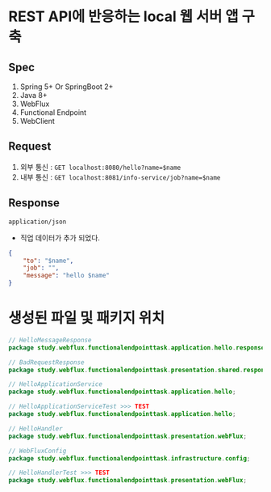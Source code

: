 # REST API에 반응하는 local 웹 서버 앱 구축

## Spec

1. Spring 5+ Or SpringBoot 2+
2. Java 8+
3. WebFlux
4. Functional Endpoint
5. WebClient

## Request

1. 외부 통신 : `GET localhost:8080/hello?name=$name`
2. 내부 통신 : `GET localhost:8081/info-service/job?name=$name`

## Response

`application/json`
- 직업 데이터가 추가 되었다.
```json
{
    "to": "$name", 
    "job": "",
    "message": "hello $name"
}
```

# 생성된 파일 및 패키지 위치

```java
// HelloMessageResponse
package study.webflux.functionalendpointtask.application.hello.response;

// BadRequestResponse
package study.webflux.functionalendpointtask.presentation.shared.response;

// HelloApplicationService
package study.webflux.functionalendpointtask.application.hello;

// HelloApplicationServiceTest >>> TEST
package study.webflux.functionalendpointtask.application.hello;

// HelloHandler
package study.webflux.functionalendpointtask.presentation.webFlux;

// WebFluxConfig
package study.webflux.functionalendpointtask.infrastructure.config;

// HelloHandlerTest >>> TEST
package study.webflux.functionalendpointtask.presentation.webFlux;
```
